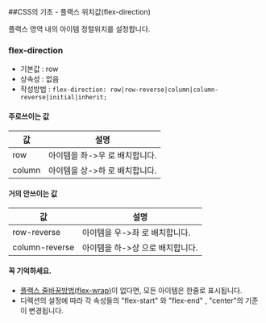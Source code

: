 ##CSS의 기초 - 플랙스 위치값(flex-direction)

플랙스 영역 내의 아이템 정렬위치를 설정합니다.

### flex-direction
- 기본값 : row
- 상속성 : 없음
- 작성방법 : `flex-direction: row|row-reverse|column|column-reverse|initial|inherit;`

#### 주로쓰이는 값 
값 | 설명
---| ----
row | 아이템을 좌->우 로 배치합니다.
column | 아이템을 상->하 로 배치합니다.

#### 거의 안쓰이는 값
값 | 설명
---| ----
row-reverse | 아이템을 우->좌 로 배치합니다.
column-reverse | 아이템을 하->상 으로 배치합니다.


#### 꼭 기억하세요.
- [플랙스 줄바꿈방법(flex-wrap)](../step4/11_flex_wrap.md)이 없다면, 모든 아이템은 한줄로 표시됩니다.
- 디렉션의 설정에 따라 각 속성들의 "flex-start" 와 "flex-end" , "center"의 기준이 변경됩니다.
